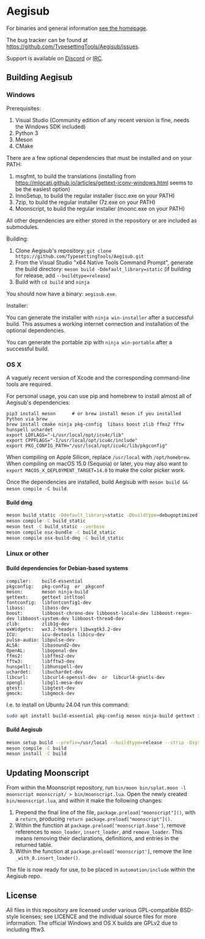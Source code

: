 # Aegisub

For binaries and general information [see the homepage](http://aegisub.org).

The bug tracker can be found at https://github.com/TypesettingTools/Aegisub/issues.

Support is available on [Discord](https://discord.com/invite/AZaVyPr) or [IRC](irc://irc.rizon.net/aegisub).

## Building Aegisub

### Windows

Prerequisites:

1. Visual Studio (Community edition of any recent version is fine, needs the Windows SDK included)
2. Python 3
3. Meson
4. CMake

There are a few optional dependencies that must be installed and on your PATH:

1. msgfmt, to build the translations (installing from https://mlocati.github.io/articles/gettext-iconv-windows.html seems to be the easiest option)
2. InnoSetup, to build the regular installer (iscc.exe on your PATH)
3. 7zip, to build the regular installer (7z.exe on your PATH)
4. Moonscript, to build the regular installer (moonc.exe on your PATH)

All other dependencies are either stored in the repository or are included as submodules.

Building:

1. Clone Aegisub's repository: `git clone https://github.com/TypesettingTools/Aegisub.git`
2. From the Visual Studio "x64 Native Tools Command Prompt", generate the build directory: `meson build -Ddefault_library=static` (if building for release, add `--buildtype=release`)
3. Build with `cd build` and `ninja`

You should now have a binary: `aegisub.exe`.

Installer:

You can generate the installer with `ninja win-installer` after a successful build. This assumes a working internet connection and installation of the optional dependencies.

You can generate the portable zip with `ninja win-portable` after a successful build.

### OS X

A vaguely recent version of Xcode and the corresponding command-line tools are required.

For personal usage, you can use pip and homebrew to install almost all of Aegisub's dependencies:

    pip3 install meson      # or brew install meson if you installed Python via brew
    brew install cmake ninja pkg-config  libass boost zlib ffms2 fftw hunspell uchardet
    export LDFLAGS="-L/usr/local/opt/icu4c/lib"
    export CPPFLAGS="-I/usr/local/opt/icu4c/include"
    export PKG_CONFIG_PATH="/usr/local/opt/icu4c/lib/pkgconfig"

When compiling on Apple Silicon, replace `/usr/local` with `/opt/homebrew`.
When compiling on macOS 15.0 (Sequoia) or later, you may also want to `export MACOS_X_DEPLOYMENT_TARGET=14.0` to make the color picker work.

Once the dependencies are installed, build Aegisub with `meson build && meson compile -C build`.

#### Build dmg

```bash
meson build_static -Ddefault_library=static -Dbuildtype=debugoptimized -Dbuild_osx_bundle=true -Dlocal_boost=true
meson compile -C build_static
meson test -C build_static --verbose
meson compile osx-bundle -C build_static
meson compile osx-build-dmg -C build_static
```

### Linux or other

#### Build dependencies for Debian-based systems

```
compiler:    build-essential
pkgconfig:   pkg-config  or  pkgconf
meson:       meson ninja-build
gettext:     gettext intltool
fontconfig:  libfontconfig1-dev
libass:      libass-dev
boost:       libboost-chrono-dev libboost-locale-dev libboost-regex-dev libboost-system-dev libboost-thread-dev
zlib:        zlib1g-dev
wxWidgets:   wx3.2-headers libwxgtk3.2-dev
ICU:         icu-devtools libicu-dev
pulse-audio: libpulse-dev
ALSA:        libasound2-dev
OpenAL:      libopenal-dev
ffms2:       libffms2-dev
fftw3:       libfftw3-dev
hunspell:    libhunspell-dev
uchardet:    libuchardet-dev
libcurl:     libcurl4-openssl-dev  or  libcurl4-gnutls-dev
opengl:      libgl1-mesa-dev
gtest:       libgtest-dev
gmock:       libgmock-dev
```

I.e. to install on Ubuntu 24.04 run this command:
```bash
sudo apt install build-essential pkg-config meson ninja-build gettext intltool libfontconfig1-dev libass-dev libboost-chrono-dev libboost-locale-dev libboost-regex-dev libboost-system-dev libboost-thread-dev zlib1g-dev wx3.2-headers libwxgtk3.2-dev icu-devtools libicu-dev libpulse-dev libasound2-dev libopenal-dev libffms2-dev libfftw3-dev libhunspell-dev libuchardet-dev libcurl4-gnutls-dev libgl1-mesa-dev libgtest-dev libgmock-dev
```

#### Build Aegisub

```bash
meson setup build --prefix=/usr/local --buildtype=release --strip -Dsystem_luajit=false
meson compile -C build
meson install -C build
```

## Updating Moonscript

From within the Moonscript repository, run `bin/moon bin/splat.moon -l moonscript moonscript/ > bin/moonscript.lua`.
Open the newly created `bin/moonscript.lua`, and within it make the following changes:

1. Prepend the final line of the file, `package.preload["moonscript"]()`, with a `return`, producing `return package.preload["moonscript"]()`.
2. Within the function at `package.preload['moonscript.base']`, remove references to `moon_loader`, `insert_loader`, and `remove_loader`. This means removing their declarations, definitions, and entries in the returned table.
3. Within the function at `package.preload['moonscript']`, remove the line `_with_0.insert_loader()`.

The file is now ready for use, to be placed in `automation/include` within the Aegisub repo.

## License

All files in this repository are licensed under various GPL-compatible BSD-style licenses; see LICENCE and the individual source files for more information.
The official Windows and OS X builds are GPLv2 due to including fftw3.
